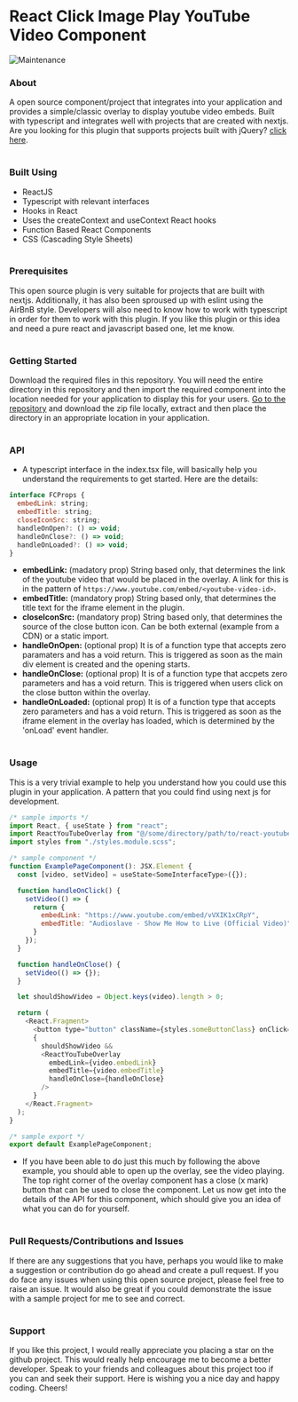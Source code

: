 # React Click Image Play YouTube Video Component
![Maintenance](https://img.shields.io/maintenance/yes/2023)
<br/>

### About
A open source component/project that integrates into your application and provides a simple/classic overlay to display youtube video embeds. Built with typescript and integrates well with projects that are created with nextjs. Are you looking for this plugin that supports projects built with jQuery? <a href="https://github.com/sricharankrishnan/click-image-play-youtube-video">click here</a>.
<br/><br/>

### Built Using
- ReactJS
- Typescript with relevant interfaces
- Hooks in React
- Uses the createContext and useContext React hooks
- Function Based React Components
- CSS (Cascading Style Sheets)
<br/><br/>

### Prerequisites
This open source plugin is very suitable for projects that are built with nextjs. Additionally, it has also been sproused up with eslint using the AirBnB style. Developers will also need to know how to work with typescript in order for them to work with this plugin. If you like this plugin or this idea and need a pure react and javascript based one, let me know.
<br/><br/>

### Getting Started
Download the required files in this repository. You will need the entire directory in this repository and then import the required component into the location needed for your application to display this for your users. <a href="https://github.com/sricharankrishnan/react-youtube-overlay-component">Go to the repository</a> and download the zip file locally, extract and then place the directory in an appropriate location in your application.
<br/><br/>

### API
- A typescript interface in the index.tsx file, will basically help you understand the requirements to get started. Here are the details:
```javascript
interface FCProps {
  embedLink: string;
  embedTitle: string;
  closeIconSrc: string;
  handleOnOpen?: () => void;
  handleOnClose?: () => void;
  handleOnLoaded?: () => void;
}
```
- <b>embedLink:</b> (madatory prop) String based only, that determines the link of the youtube video that would be placed in the overlay. A link for this is in the pattern of ```https://www.youtube.com/embed/<youtube-video-id>```.
- <b>embedTitle:</b> (mandatory prop) String based only, that determines the title text for the iframe element in the plugin.
- <b>closeIconSrc:</b> (mandatory prop) String based only, that determines the source of the close button icon. Can be both external (example from a CDN) or a static import.
- <b>handleOnOpen:</b> (optional prop) It is of a function type that accepts zero paramaters and has a void return. This is triggered as soon as the main div element is created and the opening starts.
- <b>handleOnClose:</b> (optional prop) It is of a function type that accpets zero parameters and has a void return. This is triggered when users click on the close button within the overlay.
- <b>handleOnLoaded:</b> (optional prop) It is of a function type that accepts zero parameters and has a void return. This is triggered as soon as the iframe element in the overlay has loaded, which is determined by the 'onLoad' event handler.
<br/><br/>

### Usage
This is a very trivial example to help you understand how you could use this plugin in your application. A pattern that you could find using next js for development.

```javascript
/* sample imports */
import React, { useState } from "react";
import ReactYouTubeOverlay from "@/some/directory/path/to/react-youtube-overlay-component";
import styles from "./styles.module.scss";

/* sample component */
function ExamplePageComponent(): JSX.Element {
  const [video, setVideo] = useState<SomeInterfaceType>({});

  function handleOnClick() {
    setVideo(() => {
      return {
        embedLink: "https://www.youtube.com/embed/vVXIK1xCRpY",
        embedTitle: "Audioslave - Show Me How to Live (Official Video)"
      }
    });
  }

  function handleOnClose() {
    setVideo(() => {});
  }

  let shouldShowVideo = Object.keys(video).length > 0;

  return (
    <React.Fragment>
      <button type="button" className={styles.someButtonClass} onClick={handleOnClick}>Play Video</button>
      {
        shouldShowVideo &&
        <ReactYouTubeOverlay
          embedLink={video.embedLink}
          embedTitle={video.embedTitle}
          handleOnClose={handleOnClose}
        />
      }
    </React.Fragment>
  );
}

/* sample export */
export default ExamplePageComponent;
```

- If you have been able to do just this much by following the above example, you should able to open up the overlay, see the video playing. The top right corner of the overlay component has a close (x mark) button that can be used to close the component. Let us now get into the details of the API for this component, which should give you an idea of what you can do for yourself.
<br/><br/>

### Pull Requests/Contributions and Issues
If there are any suggestions that you have, perhaps you would like to make a suggestion or contribution do go ahead and create a pull request. If you do face any issues when using this open source project, please feel free to raise an issue. It would also be great if you could demonstrate the issue with a sample project for me to see and correct.
<br/><br/>

###  Support
If you like this project, I would really appreciate you placing a star on the github project. This would really help encourage me to become a better developer. Speak to your friends and colleagues about this project too if you can and seek their support.
Here is wishing you a nice day and happy coding. Cheers!
